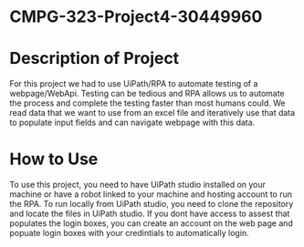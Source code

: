 # CMPG-323-Project4-30449960

# Description of Project
For this project we had to use UiPath/RPA to automate testing of a webpage/WebApi. Testing can be tedious and RPA allows us to automate the process and complete the testing faster than most humans could. We read data that we want to use from an excel file and iteratively use that data to populate input fields and can navigate webpage with this data.

# How to Use
To use this project, you need to have UiPath studio installed on your machine or have a robot linked to your machine and hosting account to run the RPA. To run locally from UiPath studio, you need to clone the repository and locate the files in UiPath studio. If you dont have access to assest that populates the login boxes, you can create an account on the web page and popuate login boxes with your credintials to automatically login.
